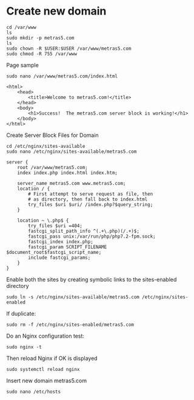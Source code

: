 # Create new domain
````
cd /var/www
ls
sudo mkdir -p metras5.com
ls
sudo chown -R $USER:$USER /var/www/metras5.com
sudo chmod -R 755 /var/www
````
Page sample
````
sudo nano /var/www/metras5.com/index.html
````
````
<html>
    <head>
        <title>Welcome to metras5.com!</title>
    </head>
    <body>
        <h1>Success!  The metras5.com server block is working!</h1>
    </body>
</html>
````
Create Server Block Files for Domain
````
cd /etc/nginx/sites-available
sudo nano /etc/nginx/sites-available/metras5.com

````
````
server {
    root /var/www/metras5.com;
    index index.php index.html index.htm;

    server_name metras5.com www.metras5.com;
    location / {
        # First attempt to serve request as file, then
        # as directory, then fall back to index.html
        try_files $uri $uri/ /index.php?$query_string;
    }

    location ~ \.php$ {
        try_files $uri =404;
        fastcgi_split_path_info ^(.+\.php)(/.+)$;
        fastcgi_pass unix:/var/run/php/php7.2-fpm.sock;
        fastcgi_index index.php;
        fastcgi_param SCRIPT_FILENAME $document_root$fastcgi_script_name;
        include fastcgi_params;
    }
}
````
Enable both the sites by creating symbolic links to the sites-enabled directory
````
sudo ln -s /etc/nginx/sites-available/metras5.com /etc/nginx/sites-enabled
````
If duplicate:
````
sudo rm -f /etc/nginx/sites-enabled/metras5.com
````
Do an Nginx configuration test:
````
sudo nginx -t
````
Then reload Nginx if OK is displayed
````
sudo systemctl reload nginx
````
Insert new domain metras5.com
````
sudo nano /etc/hosts
````